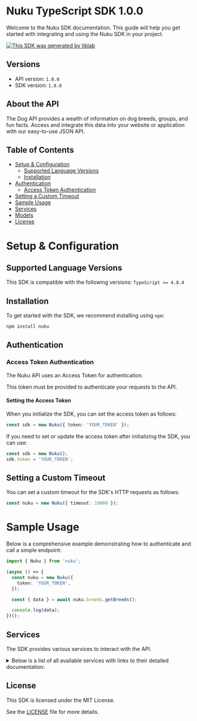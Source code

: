 # Nuku TypeScript SDK 1.0.0

Welcome to the Nuku SDK documentation. This guide will help you get started with integrating and using the Nuku SDK in your project.

[![This SDK was generated by liblab](https://public-liblab-readme-assets.s3.us-east-1.amazonaws.com/built-by-liblab-icon.svg)](https://liblab.com/?utm_source=readme)

## Versions

- API version: `1.0.0`
- SDK version: `1.0.0`

## About the API

The Dog API provides a wealth of information on dog breeds, groups, and fun facts. Access and integrate this data into your website or application with our easy-to-use JSON API.

## Table of Contents

- [Setup & Configuration](#setup--configuration)
  - [Supported Language Versions](#supported-language-versions)
  - [Installation](#installation)
- [Authentication](#authentication)
  - [Access Token Authentication](#access-token-authentication)
- [Setting a Custom Timeout](#setting-a-custom-timeout)
- [Sample Usage](#sample-usage)
- [Services](#services)
- [Models](#models)
- [License](#license)

# Setup & Configuration

## Supported Language Versions

This SDK is compatible with the following versions: `TypeScript >= 4.8.4`

## Installation

To get started with the SDK, we recommend installing using `npm`:

```bash
npm install nuku
```

## Authentication

### Access Token Authentication

The Nuku API uses an Access Token for authentication.

This token must be provided to authenticate your requests to the API.

#### Setting the Access Token

When you initialize the SDK, you can set the access token as follows:

```ts
const sdk = new Nuku({ token: 'YOUR_TOKEN' });
```

If you need to set or update the access token after initializing the SDK, you can use:

```ts
const sdk = new Nuku();
sdk.token = 'YOUR_TOKEN';
```

## Setting a Custom Timeout

You can set a custom timeout for the SDK's HTTP requests as follows:

```ts
const nuku = new Nuku({ timeout: 10000 });
```

# Sample Usage

Below is a comprehensive example demonstrating how to authenticate and call a simple endpoint:

```ts
import { Nuku } from 'nuku';

(async () => {
  const nuku = new Nuku({
    token: 'YOUR_TOKEN',
  });

  const { data } = await nuku.breeds.getBreeds();

  console.log(data);
})();
```

## Services

The SDK provides various services to interact with the API.

<details> 
<summary>Below is a list of all available services with links to their detailed documentation:</summary>

| Name                                                     |
| :------------------------------------------------------- |
| [BreedsService](documentation/services/BreedsService.md) |
| [FactsService](documentation/services/FactsService.md)   |
| [GroupsService](documentation/services/GroupsService.md) |

</details>

## License

This SDK is licensed under the MIT License.

See the [LICENSE](LICENSE) file for more details.

<!-- This file was generated by liblab | https://liblab.com/ -->
